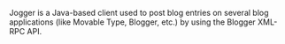 Jogger is a Java-based client used to post blog entries on several blog applications (like Movable Type, Blogger, etc.) by using the Blogger XML-RPC API.